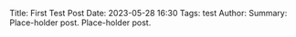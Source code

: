 Title: First Test Post
Date: 2023-05-28 16:30
Tags: test
Author: 
Summary: Place-holder post.
Place-holder post.
